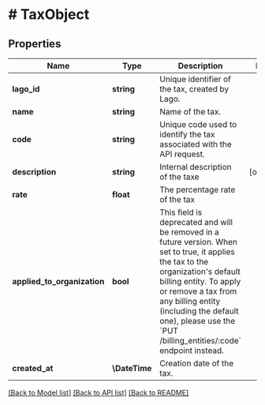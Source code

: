 # # TaxObject

## Properties

Name | Type | Description | Notes
------------ | ------------- | ------------- | -------------
**lago_id** | **string** | Unique identifier of the tax, created by Lago. |
**name** | **string** | Name of the tax. |
**code** | **string** | Unique code used to identify the tax associated with the API request. |
**description** | **string** | Internal description of the taxe | [optional]
**rate** | **float** | The percentage rate of the tax |
**applied_to_organization** | **bool** | This field is deprecated and will be removed in a future version. When set to true, it applies the tax to the organization&#39;s default billing entity. To apply or remove a tax from any billing entity (including the default one), please use the &#x60;PUT /billing_entities/:code&#x60; endpoint instead. |
**created_at** | **\DateTime** | Creation date of the tax. |

[[Back to Model list]](../../README.md#models) [[Back to API list]](../../README.md#endpoints) [[Back to README]](../../README.md)
